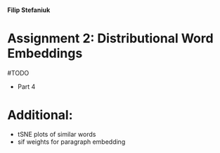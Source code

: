 #### Filip Stefaniuk

# Assignment 2: Distributional Word Embeddings

#TODO
* Part 4

# Additional:
* tSNE plots of similar words
* sif weights for paragraph embedding